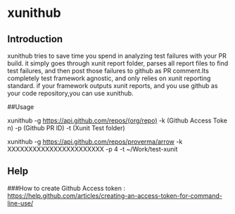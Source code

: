 # xunithub

## Introduction

xunithub tries to save time you spend in analyzing test failures with your PR build. it simply goes through xunit report folder,
parses all report files to find test failures, and then post those failures to github as PR comment.Its completely test framework
agnostic, and only relies on xunit reporting standard. if your framework outputs xunit reports, and you use github as your code
repository,you can use xunithub.

##Usage

xunithub -g https://api.github.com/repos/(org/repo) -k (Github Access Toke n) -p (Github PR ID) -t (Xunit Test folder)

xunithub -g https://api.github.com/repos/proverma/arrow -k XXXXXXXXXXXXXXXXXXXXXXX -p 4 -t ~/Work/test-xunit


## Help

###How to create Github Access token : https://help.github.com/articles/creating-an-access-token-for-command-line-use/